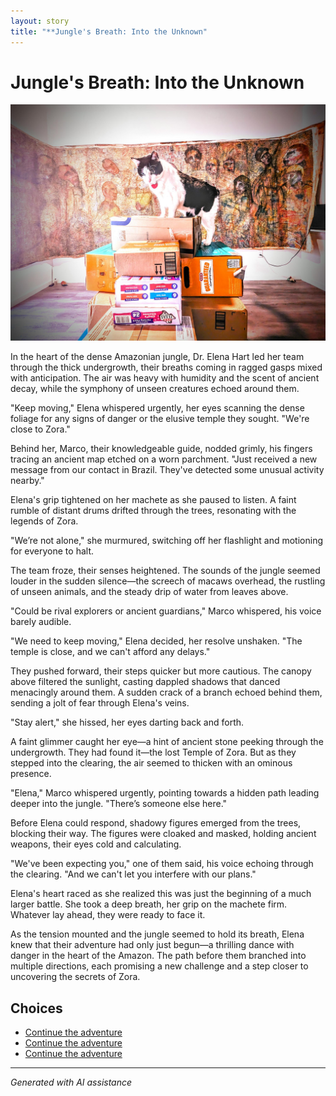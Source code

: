 ```yaml
---
layout: story
title: "**Jungle's Breath: Into the Unknown"
---
```


# **Jungle's Breath: Into the Unknown**

![**Jungle's Breath: Into the Unknown**](../input_images/474775887_490715300428480_2081408431757738514_n.jpg)

In the heart of the dense Amazonian jungle, Dr. Elena Hart led her team through the thick undergrowth, their breaths coming in ragged gasps mixed with anticipation. The air was heavy with humidity and the scent of ancient decay, while the symphony of unseen creatures echoed around them.

"Keep moving," Elena whispered urgently, her eyes scanning the dense foliage for any signs of danger or the elusive temple they sought. "We're close to Zora."

Behind her, Marco, their knowledgeable guide, nodded grimly, his fingers tracing an ancient map etched on a worn parchment. "Just received a new message from our contact in Brazil. They've detected some unusual activity nearby."

Elena's grip tightened on her machete as she paused to listen. A faint rumble of distant drums drifted through the trees, resonating with the legends of Zora.

"We’re not alone," she murmured, switching off her flashlight and motioning for everyone to halt.

The team froze, their senses heightened. The sounds of the jungle seemed louder in the sudden silence—the screech of macaws overhead, the rustling of unseen animals, and the steady drip of water from leaves above.

"Could be rival explorers or ancient guardians," Marco whispered, his voice barely audible.

"We need to keep moving," Elena decided, her resolve unshaken. "The temple is close, and we can't afford any delays."

They pushed forward, their steps quicker but more cautious. The canopy above filtered the sunlight, casting dappled shadows that danced menacingly around them. A sudden crack of a branch echoed behind them, sending a jolt of fear through Elena's veins.

"Stay alert," she hissed, her eyes darting back and forth.

A faint glimmer caught her eye—a hint of ancient stone peeking through the undergrowth. They had found it—the lost Temple of Zora. But as they stepped into the clearing, the air seemed to thicken with an ominous presence.

"Elena," Marco whispered urgently, pointing towards a hidden path leading deeper into the jungle. "There’s someone else here."

Before Elena could respond, shadowy figures emerged from the trees, blocking their way. The figures were cloaked and masked, holding ancient weapons, their eyes cold and calculating.

"We've been expecting you," one of them said, his voice echoing through the clearing. "And we can't let you interfere with our plans."

Elena's heart raced as she realized this was just the beginning of a much larger battle. She took a deep breath, her grip on the machete firm. Whatever lay ahead, they were ready to face it.

As the tension mounted and the jungle seemed to hold its breath, Elena knew that their adventure had only just begun—a thrilling dance with danger in the heart of the Amazon. The path before them branched into multiple directions, each promising a new challenge and a step closer to uncovering the secrets of Zora.


## Choices

* [Continue the adventure](./476902298_2026199734459132_8101314172205332991_n)
* [Continue the adventure](./20221013_140920)
* [Continue the adventure](./20221012_145451)


---
*Generated with AI assistance*
